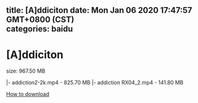 
title: [A]ddiciton
date: Mon Jan 06 2020 17:47:57 GMT+0800 (CST)    
categories: baidu
---

# [A]ddiciton
size: 967.50 MB
 
 
|- addiction2-2k.mp4 - 825.70 MB
|- addiction RX04_2.mp4 - 141.80 MB

[How to download](https://bpcam.bemobtrk.com/go/2ceec3aa-1ca2-46d6-b9ff-aaa5c184517c?jno=4212)